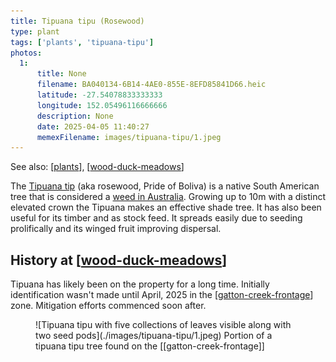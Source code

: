 ```yaml
---
title: Tipuana tipu (Rosewood)
type: plant
tags: ['plants', 'tipuana-tipu']
photos:
  1:
      title: None
      filename: BA040134-6B14-4AE0-855E-8EFD85841D66.heic
      latitude: -27.54078833333333
      longitude: 152.05496116666666
      description: None
      date: 2025-04-05 11:40:27
      memexFilename: images/tipuana-tipu/1.jpeg
---
```


See also: [[plants]], [[wood-duck-meadows]]

The [Tipuana tip](https://en.wikipedia.org/wiki/Tipuana) (aka rosewood, Pride of Boliva) is a native South American tree that is considered a [weed in Australia](https://weeds.org.au/profiles/tipu-tree-rosewood/). Growing up to 10m with a distinct elevated crown the Tipuana makes an effective shade tree. It has also been useful for its timber and as stock feed. It spreads easily due to seeding prolifically and its winged fruit improving dispersal.

## History at [[wood-duck-meadows]]

Tipuana has likely been on the property for a long time. Initially identification wasn't made until April, 2025 in the [[gatton-creek-frontage]] zone. Mitigation efforts commenced soon after.


<figure markdown>
![Tipuana tipu with five collections of leaves visible along with two seed pods](./images/tipuana-tipu/1.jpeg)
<caption>Portion of a tipuana tipu tree found on the [[gatton-creek-frontage]]
</caption>
</figure>

[//begin]: # "Autogenerated link references for markdown compatibility"
[plants]: plants "Plants"
[wood-duck-meadows]: ../wood-duck-meadows "Wood duck meadows"
[gatton-creek-frontage]: ../gatton-creek-frontage "Gatton creek frontage"
[//end]: # "Autogenerated link references"
